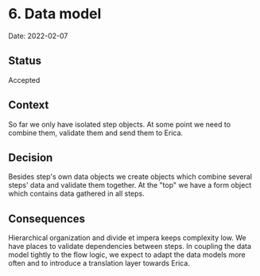 # 6. Data model

Date: 2022-02-07

## Status

Accepted

## Context

So far we only have isolated step objects. At some point we need to combine them, validate them and send them to Erica.

## Decision

Besides step's own data objects we create objects which combine several steps' data and validate them together. At the "top" we have a form object which contains data gathered in all steps.

## Consequences

Hierarchical organization and divide et impera keeps complexity low. We have places to validate dependencies between steps. In coupling the data model tightly to the flow logic, we expect to adapt the data models more often and to introduce a translation layer towards Erica.
